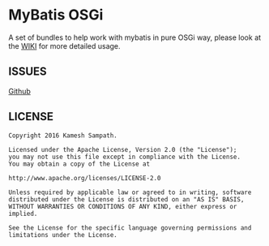# MyBatis OSGi

A set of bundles to help work with mybatis in pure OSGi way, please look at the [WIKI](https://github.com/kameshsampath/mybatis-osgi/wiki) for more detailed usage.

## ISSUES
   [Github](https://github.com/kameshsampath/mybatis-osgi/issues)

## LICENSE

	Copyright 2016 Kamesh Sampath.

    Licensed under the Apache License, Version 2.0 (the "License");
    you may not use this file except in compliance with the License.
    You may obtain a copy of the License at

    http://www.apache.org/licenses/LICENSE-2.0

    Unless required by applicable law or agreed to in writing, software
    distributed under the License is distributed on an "AS IS" BASIS,
    WITHOUT WARRANTIES OR CONDITIONS OF ANY KIND, either express or
    implied.

    See the License for the specific language governing permissions and
    limitations under the License.